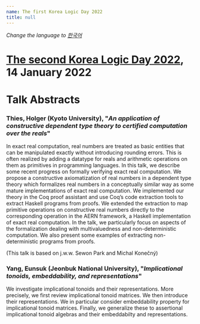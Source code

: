 ```yaml
---
name: The first Korea Logic Day 2022
title: null
---
```


_Change the language to [한국어](https://korealogicday.org/2022/index_kr.html)_

# [The second Korea Logic Day 2022](https://korealogicday.org/2022), 14 January 2022

# Talk Abstracts

<p id="abstract-Yang-Eunsuk"></p>


### Thies, Holger (Kyoto University), "_An application of constructive dependent type theory to certified computation over the reals_"

In exact real computation, real numbers are treated as basic entities that can be manipulated exactly without introducing rounding errors.
This is often realized by adding a datatype for reals and arithmetic operations on them as primitives in programming languages.
In this talk, we describe some recent progress on formally verifying exact real computation.
We propose a constructive axiomatization of real numbers in a dependent type theory which formalizes real numbers in a conceptually similar way as some mature implementations of exact real computation.
We implemented our theory in the Coq proof assistant and use Coq’s code extraction tools to extract Haskell programs from proofs.
We extended the extraction to map primitive operations on constructive real numbers directly to the corresponding operation in the AERN framework, a Haskell implementation of exact real computation.
In the talk, we particularly focus on aspects of the formalization dealing with multivaluedness and non-deterministic computation.
We also present some examples of extracting non-deterministic programs from proofs.

(This talk is based on j.w.w. Sewon Park and Michal Konečný)



### Yang, Eunsuk (Jeonbuk National University), "_Implicational tonoids, embeddability, and representations_"

We investigate implicational tonoids and their representations. More precisely, we first review implicational tonoid matrices. We then introduce their representations. We in particular consider embeddability property for implicational tonoid matrices. Finally, we generalize these to assertional implicational tonoid algebras and their embeddabilty and representations.


